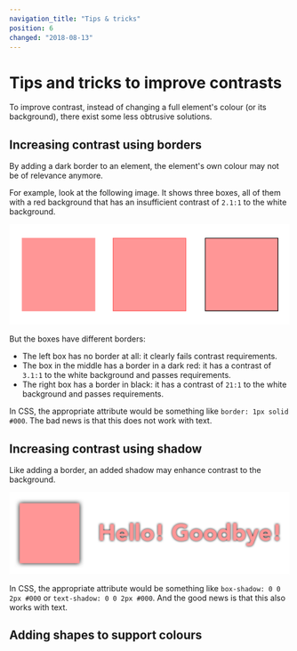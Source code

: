 ```yaml
---
navigation_title: "Tips & tricks"
position: 6
changed: "2018-08-13"
---
```


# Tips and tricks to improve contrasts

To improve contrast, instead of changing a full element's colour (or its background), there exist some less obtrusive solutions.

## Increasing contrast using borders

By adding a dark border to an element, the element's own colour may not be of relevance anymore.

For example, look at the following image. It shows three boxes, all of them with a red background that has an insufficient contrast of `2.1:1` to the white background.

![Three red boxes with and without borders](_media/boxes-with-and-without-border.png)

But the boxes have different borders:

- The left box has no border at all: it clearly fails contrast requirements.
- The box in the middle has a border in a dark red: it has a contrast of `3.1:1` to the white background and passes requirements.
- The right box has a border in black: it has a contrast of `21:1` to the white background and passes requirements.

In CSS, the appropriate attribute would be something like `border: 1px solid #000`. The bad news is that this does not work with text.

## Increasing contrast using shadow

Like adding a border, an added shadow may enhance contrast to the background.

![A box and some text with shadow](_media/elements-with-shadow.png)

In CSS, the appropriate attribute would be something like `box-shadow: 0 0 2px #000` or `text-shadow: 0 0 2px #000`. And the good news is that this also works with text.



## Adding shapes to support colours

